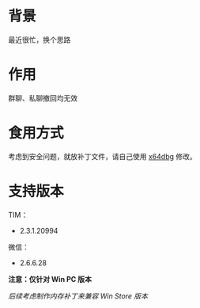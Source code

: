 # 背景

最近很忙，换个思路

# 作用

群聊、私聊撤回均无效

# 食用方式

考虑到安全问题，就放补丁文件，请自己使用 [x64dbg](http://x64dbg.com) 修改。

# 支持版本

TIM：

* 2.3.1.20994


微信：

* 2.6.6.28

**注意：仅针对 Win PC 版本**

*后续考虑制作内存补丁来兼容 Win Store 版本*
